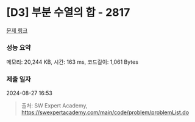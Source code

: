 # [D3] 부분 수열의 합 - 2817 

[문제 링크](https://swexpertacademy.com/main/code/problem/problemDetail.do?contestProbId=AV7IzvG6EksDFAXB) 

### 성능 요약

메모리: 20,244 KB, 시간: 163 ms, 코드길이: 1,061 Bytes

### 제출 일자

2024-08-27 16:53



> 출처: SW Expert Academy, https://swexpertacademy.com/main/code/problem/problemList.do